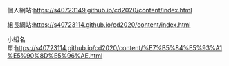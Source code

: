 個人網站:https://s40723149.github.io/cd2020/content/index.html

組長網站:https://s40723114.github.io/cd2020/content/index.html

小組名單:https://s40723114.github.io/cd2020/content/%E7%B5%84%E5%93%A1%E5%90%8D%E5%96%AE.html
